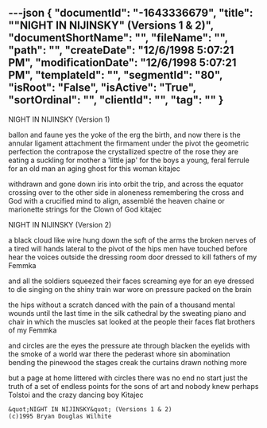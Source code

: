 ---json
{
  "documentId": "-1643336679",
  "title": "&quot;NIGHT IN NIJINSKY&quot; (Versions 1 & 2)",
  "documentShortName": "",
  "fileName": "",
  "path": "",
  "createDate": "12/6/1998 5:07:21 PM",
  "modificationDate": "12/6/1998 5:07:21 PM",
  "templateId": "",
  "segmentId": "80",
  "isRoot": "False",
  "isActive": "True",
  "sortOrdinal": "",
  "clientId": "",
  "tag": ""
}
---

NIGHT IN NIJINSKY (Version 1)

ballon and faune
yes
the yoke of the erg
the birth, and now there is the annular ligament
attachment
the firmament under the pivot
the geometric perfection
the contrapose
the crystallized spectre of the rose
they are eating
a suckling for mother
a 'little jap' for the boys
a young, feral ferrule for an old man
an aging ghost for this woman
kitajec

withdrawn and gone
down
iris into orbit
the trip, and across the equator
crossing over to the other side
in aloneness remembering the cross and God
with a crucified mind
to align, assemblé
the heaven chaine
or marionette strings
for the Clown of God
kitajec




NIGHT IN NIJINSKY (Version 2)

a black cloud like wire
hung down the soft of the arms
the broken nerves of a tired will
hands lateral to the pivot of the hips
men have touched before
hear the voices outside the dressing room door
dressed to kill
fathers of my Femmka

and all the soldiers
squeezed their faces
screaming eye for an eye
dressed to die
singing on the shiny train
war wore on
pressure packed on the brain

the hips
without a scratch
danced with the pain
of a thousand mental wounds
until the last time
in the silk cathedral
by the sweating piano
and chair in which the muscles sat
looked at the people
their faces flat
brothers of my Femmka

and circles are the eyes
the pressure ate through
blacken the eyelids
with the smoke of a world war
there the pederast whore
sin
abomination
bending the pinewood
the stages creak
the curtains drawn
nothing more

but a page at home littered with circles
there was no end no start
just the truth of a set of endless points
for the sons of art
and nobody knew
perhaps Tolstoi
and the crazy dancing boy
Kitajec

~~~~~~~~~~~~~~~~~~~~~~~~~~~~~~~~~~~~
&quot;NIGHT IN NIJINSKY&quot; (Versions 1 & 2)
(c)1995 Bryan Douglas Wilhite
~~~~~~~~~~~~~~~~~~~~~~~~~~~~~~~~~~~~
